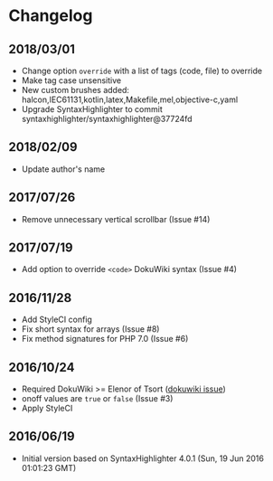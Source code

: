 # Changelog

## 2018/03/01

* Change option `override` with a list of tags (code, file) to override
* Make tag case unsensitive
* New custom brushes added: halcon,IEC61131,kotlin,latex,Makefile,mel,objective-c,yaml
* Upgrade SyntaxHighlighter to commit syntaxhighlighter/syntaxhighlighter@37724fd

## 2018/02/09

* Update author's name

## 2017/07/26

* Remove unnecessary vertical scrollbar (Issue #14)

## 2017/07/19

* Add option to override `<code>` DokuWiki syntax (Issue #4)

## 2016/11/28

* Add StyleCI config
* Fix short syntax for arrays (Issue #8)
* Fix method signatures for PHP 7.0 (Issue #6)

## 2016/10/24

* Required DokuWiki >= Elenor of Tsort ([dokuwiki issue](https://github.com/splitbrain/dokuwiki/pull/1549))
* onoff values are `true` or `false` (Issue #3)
* Apply StyleCI

## 2016/06/19

* Initial version based on SyntaxHighlighter 4.0.1 (Sun, 19 Jun 2016 01:01:23 GMT)
